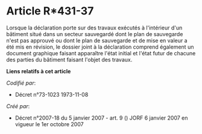 # Article R*431-37

Lorsque la déclaration porte sur des travaux exécutés à l'intérieur d'un bâtiment situé dans un secteur sauvegardé dont le
plan de sauvegarde n'est pas approuvé ou dont le plan de sauvegarde et de mise en valeur a été mis en révision, le dossier
joint à la déclaration comprend également un document graphique faisant apparaître l'état initial et l'état futur de chacune
des parties du bâtiment faisant l'objet des travaux.

**Liens relatifs à cet article**

_Codifié par_:

  - Décret n°73-1023 1973-11-08

_Créé par_:

  - Décret n°2007-18 du 5 janvier 2007 - art. 9 () JORF 6 janvier 2007 en vigueur le 1er octobre 2007
